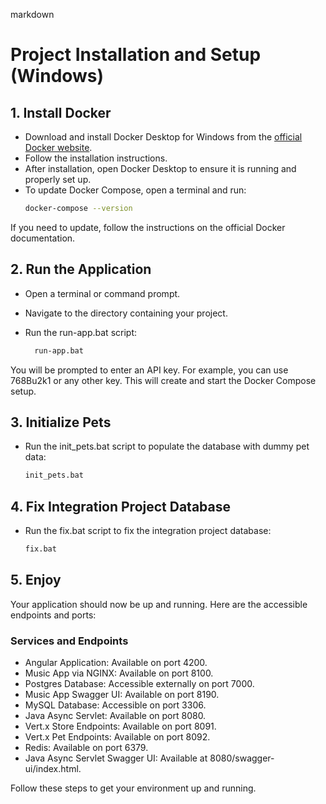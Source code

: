 markdown
# Project Installation and Setup (Windows)

## 1. Install Docker
- Download and install Docker Desktop for Windows from the [official Docker website](https://www.docker.com/products/docker-desktop).
- Follow the installation instructions.
- After installation, open Docker Desktop to ensure it is running and properly set up.
- To update Docker Compose, open a terminal and run:
  ```sh
  docker-compose --version
If you need to update, follow the instructions on the official Docker documentation.

## 2. Run the Application
- Open a terminal or command prompt.
- Navigate to the directory containing your project.
- Run the run-app.bat script:

  ```sh
    run-app.bat
You will be prompted to enter an API key. For example, you can use 768Bu2k1 or any other key. This will create and start the Docker Compose setup.

## 3. Initialize Pets
- Run the init_pets.bat script to populate the database with dummy pet data:
  ```sh
  init_pets.bat
## 4. Fix Integration Project Database
- Run the fix.bat script to fix the integration project database:
  ```sh
  fix.bat
## 5. Enjoy
Your application should now be up and running. Here are the accessible endpoints and ports:

### Services and Endpoints

- Angular Application: Available on port 4200.
- Music App via NGINX: Available on port 8100.
- Postgres Database: Accessible externally on port 7000.
- Music App Swagger UI: Available on port 8190.
- MySQL Database: Accessible on port 3306.
- Java Async Servlet: Available on port 8080.
- Vert.x Store Endpoints: Available on port 8091.
- Vert.x Pet Endpoints: Available on port 8092.
- Redis: Available on port 6379.
- Java Async Servlet Swagger UI: Available at 8080/swagger-ui/index.html.

Follow these steps to get your environment up and running.
